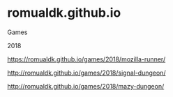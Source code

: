 # romualdk.github.io

Games

2018

https://romualdk.github.io/games/2018/mozilla-runner/

http://romualdk.github.io/games/2018/signal-dungeon/

http://romualdk.github.io/games/2018/mazy-dungeon/

